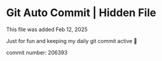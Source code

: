 # Git Auto Commit | Hidden File

This file was added Feb 12, 2025

Just for fun and keeping my daily git commit active 🤪

commit number: 206393
